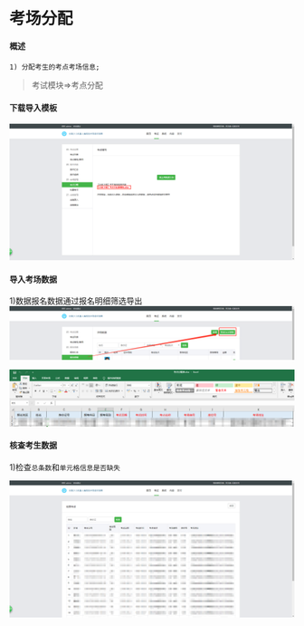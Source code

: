 # 考场分配

#### 概述
    1) 分配考生的考点考场信息;

> 考试模块=>考点分配

#### 下载导入模板
![](../static/img/baoming_admin/ks_user_kaochang_import.png)

#### 导入考场数据
1)数据报名数据通过报名明细筛选导出
![](../static/img/baoming_admin/ks_user_kaochang_download.png)

![](../static/img/baoming_admin/ks_user_kaochang_tpl.png)

#### 核查考生数据
1)检查`总条数`和`单元格信息是否缺失`

![](../static/img/baoming_admin/ks_user_kaochang_check.png)
